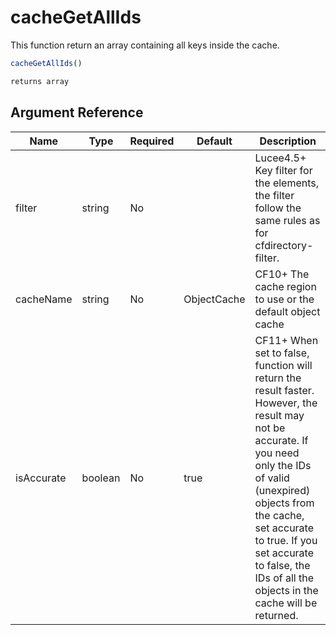 # cacheGetAllIds

This function return an array containing all keys inside the cache.

```javascript
cacheGetAllIds()
```

```javascript
returns array
```

## Argument Reference

| Name | Type | Required | Default | Description |
| --- | --- | --- | --- | --- |
| filter | string | No |  | Lucee4.5+ Key filter for the elements, the filter follow the same rules as for cfdirectory-filter. |
| cacheName | string | No | ObjectCache | CF10+ The cache region to use or the default object cache |
| isAccurate | boolean | No | true | CF11+ When set to false, function will return the result faster. However, the result may not be accurate. If you need only the IDs of valid (unexpired) objects from the cache, set accurate to true. If you set accurate to false, the IDs of all the objects in the cache will be returned. |
